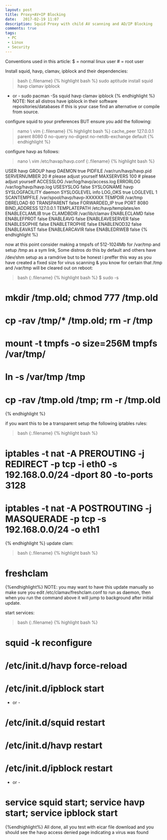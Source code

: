 ```yaml
---
layout: post
title: Proxy+AV+IP Blocking
date:   2017-02-19 11:07
description: Squid Proxy with child AV scanning and AD/IP Blocking
comments: true
tags:
 - PC
 - Linux
 - Security
---
```


Conventions used in this article:
$ = normal linux user
\# = root user

Install squid, havp, clamav, ipblock and their dependencies:

>bash
{:.filename}
{% highlight bash %}
sudo aptitude install squid havp clamav ipblock
- or -
sudo pacman -Ss squid havp clamav ipblock
{% endhighlight %}
NOTE: Not all distros have ipblock in their software repositories/databases if this is your case find an alternative or compile from source.

configure squid to your preferences BUT ensure you add the following:

>namo \ vim
{:.filename}
{% highlight bash %}
cache_peer 127.0.0.1 parent 8080 0 no-query no-digest no-netdb-exchange default
{% endhighlight %}

configure havp as follows:

>nano \ vim /etc/havap/havp.conf
{:.filename}
{% highlight bash %}

USER havp
GROUP havp
DAEMON true
PIDFILE /var/run/havp/havp.pid
SERVERNUMBER 20 # please adjust yourself
MAXSERVERS 100 # please adjust yourself
ACCESSLOG /var/log/havp/access.log
ERRORLOG /var/log/havp/havp.log
USESYSLOG false
SYSLOGNAME havp
SYSLOGFACILITY daemon
SYSLOGLEVEL info
LOG_OKS true
LOGLEVEL 1
SCANTEMPFILE /var/spool/havp/havp-XXXXXX
TEMPDIR /var/tmp
DBRELOAD 60
TRANSPARENT false
FORWARDED_IP true
PORT 8080
BIND_ADDRESS 127.0.0.1
TEMPLATEPATH /etc/havp/templates/en
ENABLECLAMLIB true
CLAMDBDIR /var/lib/clamav
ENABLECLAMD false
ENABLEFPROT false
ENABLEAVG false
ENABLEAVESERVER false
ENABLESOPHIE false
ENABLETROPHIE false
ENABLENOD32 false
ENABLEAVAST false
ENABLEARCAVIR false
ENABLEDRWEB false
{% endhighlight %}

now at this point consider making a tmpsfs of 512-1024Mb for /var/tmp and setup /tmp as a sym link, Some distros do this by default and others have /dev/shm setup as a ramdrive but to be honest i preffer this way as you have created a fixed size for virus scanning & you know for certain that /tmp and /var/tmp will be cleared out on reboot:

>bash
{:.filename}
{% highlight bash %}
$ sudo -s
# mkdir /tmp.old; chmod 777 /tmp.old
# cp -rav /tmp/* /tmp.old; rm -r /tmp
# mount -t tmpfs -o size=256M tmpfs /var/tmp/
# ln -s /var/tmp /tmp
# cp -rav /tmp.old /tmp; rm -r /tmp.old
{% endhighlight %}

if you want this to be a transparent setup the following iptables rules:

>bash
{:.filename}
{% highlight bash %}
# iptables -t nat -A PREROUTING -j REDIRECT -p tcp -i eth0 -s 192.168.0.0/24 -dport 80 -to-ports 3128
# iptables -t nat -A POSTROUTING -j MASQUERADE -p tcp -s 192.168.0.0/24 -o eth1
{% endhighlight %}
update clam:

>bash
{:.filename}
{% highlight bash %}
# freshclam
{%endhighlight%}
NOTE: you may want to have this update manually so make sure you edit /etc/clamav/freshclam.conf to run as daemon, then when you run the command above it will jump to background after initial update.

start services:
>bash
{:.filename}
{% highlight bash %}

# squid -k reconfigure
# /etc/init.d/havp force-reload
# /etc/init.d/ipblock start
- or -
# /etc/init.d/squid restart
# /etc/init.d/havp restart
# /etc/init.d/ipblock restart
- or -
# service squid start; service havp start; service ipblock start
{%endhighlight%}
All done, all you test with eicar file download and you should see the havp access denied page indicating a virus was found
